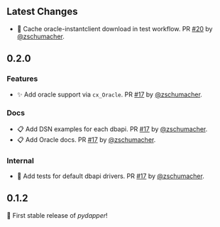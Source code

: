 
## Latest Changes

* 🔧 Cache oracle-instantclient download in test workflow. PR [#20](https://github.com/zschumacher/pydapper/pull/20) by [@zschumacher](https://github.com/zschumacher).
## 0.2.0
### Features
* ✨ Add oracle support via `cx_Oracle`. PR [#17](https://github.com/zschumacher/pydapper/pull/17) by [@zschumacher](https://github.com/zschumacher).

### Docs
* 📋 Add DSN examples for each dbapi. PR [#17](https://github.com/zschumacher/pydapper/pull/17) by [@zschumacher](https://github.com/zschumacher).
* 📋 Add Oracle docs. PR [#17](https://github.com/zschumacher/pydapper/pull/17) by [@zschumacher](https://github.com/zschumacher).

### Internal
* 🔧 Add tests for default dbapi drivers. PR [#17](https://github.com/zschumacher/pydapper/pull/17) by [@zschumacher](https://github.com/zschumacher).

## 0.1.2
 🚀 First stable release of *pydapper*!
